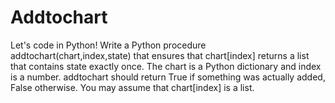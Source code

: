 # Addtochart

Let's code in Python! Write a Python procedure addtochart(chart,index,state) that ensures that chart[index] returns a list that contains state exactly once. The chart is a Python dictionary and index is a number. addtochart should return True if something was actually added, False otherwise. You may assume that chart[index] is a list.
